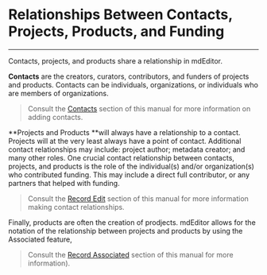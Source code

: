# Relationships Between Contacts, Projects, Products, and Funding

---

Contacts, projects, and products share a relationship in mdEditor.

**Contacts** are the creators, curators, contributors, and funders of projects and products. Contacts can be individuals, organizations, or individuals who are members of organizations.

> Consult the [Contacts](/contacts.md) section of this manual for more information on adding contacts.

**Projects and Products **will always have a relationship to a contact. Projects will at the very least always have a point of contact. Additional contact relationships may include: project author; metadata creator; and many other roles. One crucial contact relationship between contacts, projects, and products is the role of the individual\(s\) and/or organization\(s\) who contributed funding. This may include a direct full contributor, or any partners that helped with funding.

> Consult the [Record Edit](/record.md) section of this manual for more information making contact relationships.

Finally, products are often the creation of prodjects. mdEditor allows for the notation of the relationship between projects and products by using the Associated feature,

> Consult the [Record Associated](/record/record-associated.md) section of this manual for more information\).



